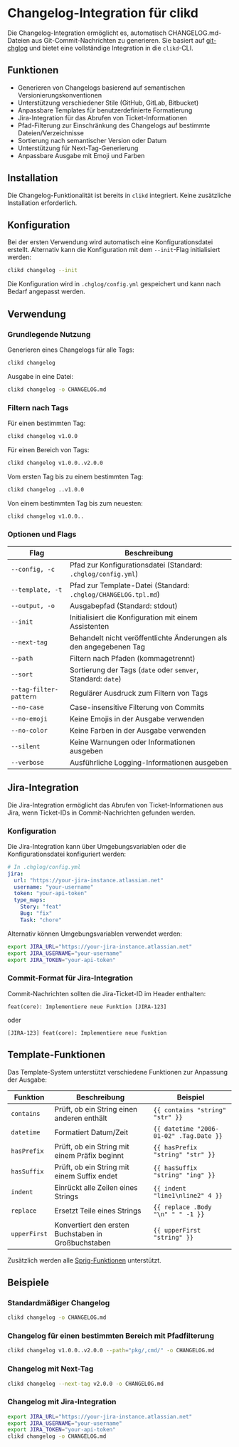 # Changelog-Integration für clikd

Die Changelog-Integration ermöglicht es, automatisch CHANGELOG.md-Dateien aus Git-Commit-Nachrichten zu generieren. Sie basiert auf [git-chglog](https://github.com/git-chglog/git-chglog) und bietet eine vollständige Integration in die `clikd`-CLI.

## Funktionen

- Generieren von Changelogs basierend auf semantischen Versionierungskonventionen
- Unterstützung verschiedener Stile (GitHub, GitLab, Bitbucket)
- Anpassbare Templates für benutzerdefinierte Formatierung
- Jira-Integration für das Abrufen von Ticket-Informationen
- Pfad-Filterung zur Einschränkung des Changelogs auf bestimmte Dateien/Verzeichnisse
- Sortierung nach semantischer Version oder Datum
- Unterstützung für Next-Tag-Generierung
- Anpassbare Ausgabe mit Emoji und Farben

## Installation

Die Changelog-Funktionalität ist bereits in `clikd` integriert. Keine zusätzliche Installation erforderlich.

## Konfiguration

Bei der ersten Verwendung wird automatisch eine Konfigurationsdatei erstellt. Alternativ kann die Konfiguration mit dem `--init`-Flag initialisiert werden:

```bash
clikd changelog --init
```

Die Konfiguration wird in `.chglog/config.yml` gespeichert und kann nach Bedarf angepasst werden.

## Verwendung

### Grundlegende Nutzung

Generieren eines Changelogs für alle Tags:

```bash
clikd changelog
```

Ausgabe in eine Datei:

```bash
clikd changelog -o CHANGELOG.md
```

### Filtern nach Tags

Für einen bestimmten Tag:

```bash
clikd changelog v1.0.0
```

Für einen Bereich von Tags:

```bash
clikd changelog v1.0.0..v2.0.0
```

Vom ersten Tag bis zu einem bestimmten Tag:

```bash
clikd changelog ..v1.0.0
```

Von einem bestimmten Tag bis zum neuesten:

```bash
clikd changelog v1.0.0..
```

### Optionen und Flags

| Flag | Beschreibung |
| --- | --- |
| `--config, -c` | Pfad zur Konfigurationsdatei (Standard: `.chglog/config.yml`) |
| `--template, -t` | Pfad zur Template-Datei (Standard: `.chglog/CHANGELOG.tpl.md`) |
| `--output, -o` | Ausgabepfad (Standard: stdout) |
| `--init` | Initialisiert die Konfiguration mit einem Assistenten |
| `--next-tag` | Behandelt nicht veröffentlichte Änderungen als den angegebenen Tag |
| `--path` | Filtern nach Pfaden (kommagetrennt) |
| `--sort` | Sortierung der Tags (`date` oder `semver`, Standard: `date`) |
| `--tag-filter-pattern` | Regulärer Ausdruck zum Filtern von Tags |
| `--no-case` | Case-insensitive Filterung von Commits |
| `--no-emoji` | Keine Emojis in der Ausgabe verwenden |
| `--no-color` | Keine Farben in der Ausgabe verwenden |
| `--silent` | Keine Warnungen oder Informationen ausgeben |
| `--verbose` | Ausführliche Logging-Informationen ausgeben |

## Jira-Integration

Die Jira-Integration ermöglicht das Abrufen von Ticket-Informationen aus Jira, wenn Ticket-IDs in Commit-Nachrichten gefunden werden.

### Konfiguration

Die Jira-Integration kann über Umgebungsvariablen oder die Konfigurationsdatei konfiguriert werden:

```yaml
# In .chglog/config.yml
jira:
  url: "https://your-jira-instance.atlassian.net"
  username: "your-username"
  token: "your-api-token"
  type_maps:
    Story: "feat"
    Bug: "fix"
    Task: "chore"
```

Alternativ können Umgebungsvariablen verwendet werden:

```bash
export JIRA_URL="https://your-jira-instance.atlassian.net"
export JIRA_USERNAME="your-username"
export JIRA_TOKEN="your-api-token"
```

### Commit-Format für Jira-Integration

Commit-Nachrichten sollten die Jira-Ticket-ID im Header enthalten:

```
feat(core): Implementiere neue Funktion [JIRA-123]
```

oder

```
[JIRA-123] feat(core): Implementiere neue Funktion
```

## Template-Funktionen

Das Template-System unterstützt verschiedene Funktionen zur Anpassung der Ausgabe:

| Funktion | Beschreibung | Beispiel |
| --- | --- | --- |
| `contains` | Prüft, ob ein String einen anderen enthält | `{{ contains "string" "str" }}` |
| `datetime` | Formatiert Datum/Zeit | `{{ datetime "2006-01-02" .Tag.Date }}` |
| `hasPrefix` | Prüft, ob ein String mit einem Präfix beginnt | `{{ hasPrefix "string" "str" }}` |
| `hasSuffix` | Prüft, ob ein String mit einem Suffix endet | `{{ hasSuffix "string" "ing" }}` |
| `indent` | Einrückt alle Zeilen eines Strings | `{{ indent "line1\nline2" 4 }}` |
| `replace` | Ersetzt Teile eines Strings | `{{ replace .Body "\n" " " -1 }}` |
| `upperFirst` | Konvertiert den ersten Buchstaben in Großbuchstaben | `{{ upperFirst "string" }}` |

Zusätzlich werden alle [Sprig-Funktionen](http://masterminds.github.io/sprig/) unterstützt.

## Beispiele

### Standardmäßiger Changelog

```bash
clikd changelog -o CHANGELOG.md
```

### Changelog für einen bestimmten Bereich mit Pfadfilterung

```bash
clikd changelog v1.0.0..v2.0.0 --path="pkg/,cmd/" -o CHANGELOG.md
```

### Changelog mit Next-Tag

```bash
clikd changelog --next-tag v2.0.0 -o CHANGELOG.md
```

### Changelog mit Jira-Integration

```bash
export JIRA_URL="https://your-jira-instance.atlassian.net"
export JIRA_USERNAME="your-username"
export JIRA_TOKEN="your-api-token"
clikd changelog -o CHANGELOG.md
``` 
